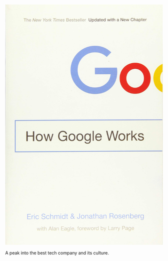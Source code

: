 ![How Google Works](images/How-Google-Works.jpg)

A peak into the best tech company and its culture.
